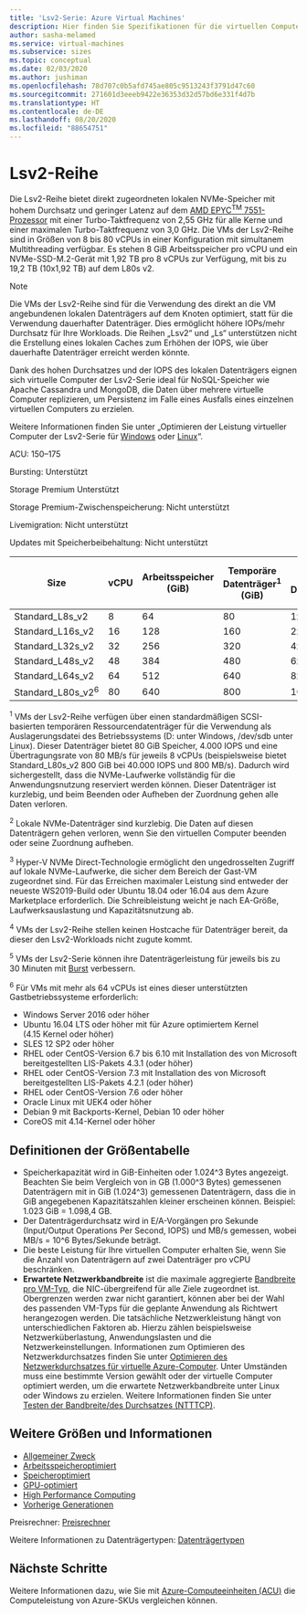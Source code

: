 ```yaml
---
title: 'Lsv2-Serie: Azure Virtual Machines'
description: Hier finden Sie Spezifikationen für die virtuellen Computer der Lsv2-Serie.
author: sasha-melamed
ms.service: virtual-machines
ms.subservice: sizes
ms.topic: conceptual
ms.date: 02/03/2020
ms.author: jushiman
ms.openlocfilehash: 78d707c0b5afd745ae805c9513243f3791d47c60
ms.sourcegitcommit: 271601d3eeeb9422e36353d32d57bd6e331f4d7b
ms.translationtype: HT
ms.contentlocale: de-DE
ms.lasthandoff: 08/20/2020
ms.locfileid: "88654751"
---
```

# <a name="lsv2-series"></a>Lsv2-Reihe

Die Lsv2-Reihe bietet direkt zugeordneten lokalen NVMe-Speicher mit hohem Durchsatz und geringer Latenz auf dem [AMD EPYC<sup>TM</sup> 7551-Prozessor](https://www.amd.com/en/products/epyc-7000-series) mit einer Turbo-Taktfrequenz von 2,55 GHz für alle Kerne und einer maximalen Turbo-Taktfrequenz von 3,0 GHz. Die VMs der Lsv2-Reihe sind in Größen von 8 bis 80 vCPUs in einer Konfiguration mit simultanem Multithreading verfügbar.  Es stehen 8 GiB Arbeitsspeicher pro vCPU und ein NVMe-SSD-M.2-Gerät mit 1,92 TB pro 8 vCPUs zur Verfügung, mit bis zu 19,2 TB (10x1,92 TB) auf dem L80s v2.

> [!NOTE]
> Die VMs der Lsv2-Reihe sind für die Verwendung des direkt an die VM angebundenen lokalen Datenträgers auf dem Knoten optimiert, statt für die Verwendung dauerhafter Datenträger. Dies ermöglicht höhere IOPs/mehr Durchsatz für Ihre Workloads. Die Reihen „Lsv2“ und „Ls“ unterstützen nicht die Erstellung eines lokalen Caches zum Erhöhen der IOPS, wie über dauerhafte Datenträger erreicht werden könnte.
>
> Dank des hohen Durchsatzes und der IOPS des lokalen Datenträgers eignen sich virtuelle Computer der Lsv2-Serie ideal für NoSQL-Speicher wie Apache Cassandra und MongoDB, die Daten über mehrere virtuelle Computer replizieren, um Persistenz im Falle eines Ausfalls eines einzelnen virtuellen Computers zu erzielen.
>
> Weitere Informationen finden Sie unter „Optimieren der Leistung virtueller Computer der Lsv2-Serie für [Windows](../virtual-machines/windows/storage-performance.md) oder [Linux](../virtual-machines/linux/storage-performance.md)“.  

ACU: 150–175

Bursting: Unterstützt

Storage Premium Unterstützt

Storage Premium-Zwischenspeicherung: Nicht unterstützt

Livemigration: Nicht unterstützt

Updates mit Speicherbeibehaltung: Nicht unterstützt

| Size | vCPU | Arbeitsspeicher (GiB) | Temporäre Datenträger<sup>1</sup> (GiB) | NVMe-Datenträger<sup>2</sup> | NVMe-Datenträgerdurchsatz<sup>3</sup> (Lese-IOPS/MBit/s) | Datenträgerdurchsatz ohne Cache (IOPS/MB/s)<sup>4</sup> | Maximaler Burst-Datenträgerdurchsatz ohne Cache: (IOPS/MB/s)<sup>5</sup>| Max. Anzahl Datenträger | Maximale Anzahl NICs | Erwartete Netzwerkbandbreite (MBit/s) |
|---|---|---|---|---|---|---|---|---|---|---|
| Standard_L8s_v2   |  8 |  64 |  80 |  1x1,92 TB  | 400.000/2.000  | 8\.000/160   | 8\.000/1.280 | 16 | 2 | 3200   |
| Standard_L16s_v2  | 16 | 128 | 160 |  2x1,92 TB  | 800.000/4.000  | 16.000/320  | 16.000/1.280 | 32 | 4 | 6400   |
| Standard_L32s_v2  | 32 | 256 | 320 |  4x1,92 TB  | 1.500.000/8.000    | 32.000/640  | 32.000/1.280 | 32 | 8 | 12800  |
| Standard_L48s_v2  | 48 | 384 | 480 |  6x 1,92 TB  | 2.200.000/14.000   | 48.000/960  | 48.000/2.000 | 32 | 8 | 16000+ |
| Standard_L64s_v2  | 64 | 512 | 640 |  8x1,92 TB  | 2.900.000/16.000   | 64.000/1.280 | 64.000/2.000 | 32 | 8 | 16000+ |
| Standard_L80s_v2<sup>6</sup> | 80 | 640 | 800 | 10x1,92 TB | 3.800.000/20.000 | 80.000/1.400 | 80000/2000 | 32 | 8 | 16000+ |

<sup>1</sup> VMs der Lsv2-Reihe verfügen über einen standardmäßigen SCSI-basierten temporären Ressourcendatenträger für die Verwendung als Auslagerungsdatei des Betriebssystems (D: unter Windows, /dev/sdb unter Linux). Dieser Datenträger bietet 80 GiB Speicher, 4.000 IOPS und eine Übertragungsrate von 80 MB/s für jeweils 8 vCPUs (beispielsweise bietet Standard_L80s_v2 800 GiB bei 40.000 IOPS und 800 MB/s). Dadurch wird sichergestellt, dass die NVMe-Laufwerke vollständig für die Anwendungsnutzung reserviert werden können. Dieser Datenträger ist kurzlebig, und beim Beenden oder Aufheben der Zuordnung gehen alle Daten verloren.

<sup>2</sup> Lokale NVMe-Datenträger sind kurzlebig. Die Daten auf diesen Datenträgern gehen verloren, wenn Sie den virtuellen Computer beenden oder seine Zuordnung aufheben.

<sup>3</sup> Hyper-V NVMe Direct-Technologie ermöglicht den ungedrosselten Zugriff auf lokale NVMe-Laufwerke, die sicher dem Bereich der Gast-VM zugeordnet sind.  Für das Erreichen maximaler Leistung sind entweder der neueste WS2019-Build oder Ubuntu 18.04 oder 16.04 aus dem Azure Marketplace erforderlich.  Die Schreibleistung weicht je nach EA-Größe, Laufwerksauslastung und Kapazitätsnutzung ab.

<sup>4</sup> VMs der Lsv2-Reihe stellen keinen Hostcache für Datenträger bereit, da dieser den Lsv2-Workloads nicht zugute kommt.

<sup>5</sup> VMs der Lsv2-Serie können ihre Datenträgerleistung für jeweils bis zu 30 Minuten mit [Burst](linux/disk-bursting.md) verbessern. 

<sup>6</sup> Für VMs mit mehr als 64 vCPUs ist eines dieser unterstützten Gastbetriebssysteme erforderlich:

- Windows Server 2016 oder höher
- Ubuntu 16.04 LTS oder höher mit für Azure optimiertem Kernel (4.15 Kernel oder höher)
- SLES 12 SP2 oder höher
- RHEL oder CentOS-Version 6.7 bis 6.10 mit Installation des von Microsoft bereitgestellten LIS-Pakets 4.3.1 (oder höher)
- RHEL oder CentOS-Version 7.3 mit Installation des von Microsoft bereitgestellten LIS-Pakets 4.2.1 (oder höher)
- RHEL oder CentOS-Version 7.6 oder höher
- Oracle Linux mit UEK4 oder höher
- Debian 9 mit Backports-Kernel, Debian 10 oder höher
- CoreOS mit 4.14-Kernel oder höher

## <a name="size-table-definitions"></a>Definitionen der Größentabelle

- Speicherkapazität wird in GiB-Einheiten oder 1.024^3 Bytes angezeigt. Beachten Sie beim Vergleich von in GB (1.000^3 Bytes) gemessenen Datenträgern mit in GiB (1.024^3) gemessenen Datenträgern, dass die in GiB angegebenen Kapazitätszahlen kleiner erscheinen können. Beispiel: 1.023 GiB = 1.098,4 GB.
- Der Datenträgerdurchsatz wird in E/A-Vorgängen pro Sekunde (Input/Output Operations Per Second, IOPS) und MB/s gemessen, wobei MB/s = 10^6 Bytes/Sekunde beträgt.
- Die beste Leistung für Ihre virtuellen Computer erhalten Sie, wenn Sie die Anzahl von Datenträgern auf zwei Datenträger pro vCPU beschränken.
- **Erwartete Netzwerkbandbreite** ist die maximale aggregierte [Bandbreite pro VM-Typ](../virtual-network/virtual-machine-network-throughput.md), die NIC-übergreifend für alle Ziele zugeordnet ist. Obergrenzen werden zwar nicht garantiert, können aber bei der Wahl des passenden VM-Typs für die geplante Anwendung als Richtwert herangezogen werden. Die tatsächliche Netzwerkleistung hängt von unterschiedlichen Faktoren ab. Hierzu zählen beispielsweise Netzwerküberlastung, Anwendungslasten und die Netzwerkeinstellungen. Informationen zum Optimieren des Netzwerkdurchsatzes finden Sie unter [Optimieren des Netzwerkdurchsatzes für virtuelle Azure-Computer](../virtual-network/virtual-network-optimize-network-bandwidth.md). Unter Umständen muss eine bestimmte Version gewählt oder der virtuelle Computer optimiert werden, um die erwartete Netzwerkbandbreite unter Linux oder Windows zu erzielen. Weitere Informationen finden Sie unter [Testen der Bandbreite/des Durchsatzes (NTTTCP)](../virtual-network/virtual-network-bandwidth-testing.md).


## <a name="other-sizes-and-information"></a>Weitere Größen und Informationen

- [Allgemeiner Zweck](sizes-general.md)
- [Arbeitsspeicheroptimiert](sizes-memory.md)
- [Speicheroptimiert](sizes-storage.md)
- [GPU-optimiert](sizes-gpu.md)
- [High Performance Computing](sizes-hpc.md)
- [Vorherige Generationen](sizes-previous-gen.md)

Preisrechner: [Preisrechner](https://azure.microsoft.com/pricing/calculator/)

Weitere Informationen zu Datenträgertypen: [Datenträgertypen](./disks-types.md#ultra-disk)


## <a name="next-steps"></a>Nächste Schritte

Weitere Informationen dazu, wie Sie mit [Azure-Computeeinheiten (ACU)](acu.md) die Computeleistung von Azure-SKUs vergleichen können.
